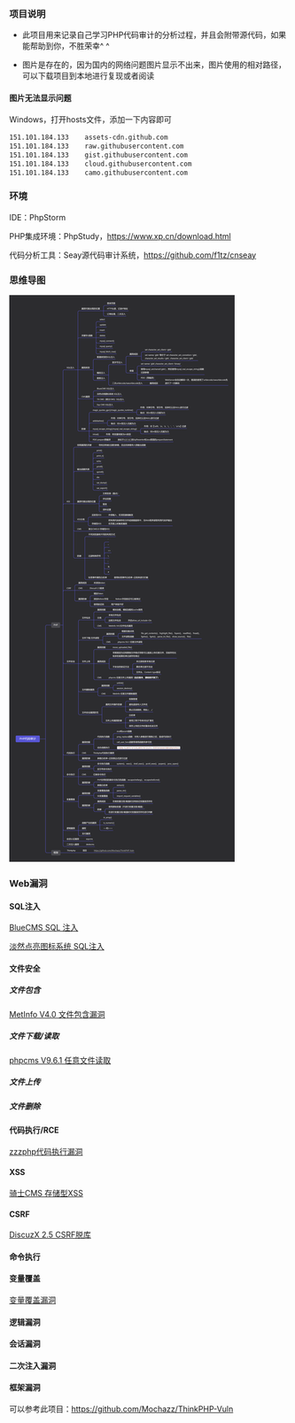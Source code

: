 ### 项目说明

- 此项目用来记录自己学习PHP代码审计的分析过程，并且会附带源代码，如果能帮助到你，不胜荣幸^ ^

- 图片是存在的，因为国内的网络问题图片显示不出来，图片使用的相对路径，可以下载项目到本地进行复现或者阅读

  

#### 图片无法显示问题

Windows，打开hosts文件，添加一下内容即可

```cmf
151.101.184.133    assets-cdn.github.com
151.101.184.133    raw.githubusercontent.com
151.101.184.133    gist.githubusercontent.com
151.101.184.133    cloud.githubusercontent.com
151.101.184.133    camo.githubusercontent.com
```





### 环境

IDE：PhpStorm

PHP集成环境：PhpStudy，https://www.xp.cn/download.html

代码分析工具：Seay源代码审计系统，https://github.com/f1tz/cnseay



### 思维导图

<img src="./img/1.png">



### Web漏洞

#### SQL注入

[BlueCMS SQL 注入](https://github.com/M0untainShley/PHP_CodeAudit/blob/master/1_SQL%20Injection/1_Bluecms/Bluecms%20SQL%E6%B3%A8%E5%85%A5%E6%BC%8F%E6%B4%9E.md)



[淡然点亮图标系统 SQL注入](https://github.com/M0untainShley/PHP_CodeAudit/blob/master/1_SQL%20Injection/2_sqqyw/%E6%B7%A1%E7%84%B6%E7%82%B9%E4%BA%AE%E5%9B%BE%E6%A0%87%E7%B3%BB%E7%BB%9F%20SQL%E6%B3%A8%E5%85%A5.md)



#### 文件安全

##### 文件包含

[MetInfo V4.0 文件包含漏洞](https://github.com/M0untainShley/PHP_CodeAudit/blob/master/2_File%20Security/1_%E6%96%87%E4%BB%B6%E5%8C%85%E5%90%AB/MetInfoV4.0%E6%96%87%E4%BB%B6%E5%8C%85%E5%90%AB%E6%BC%8F%E6%B4%9E/MetInfoV4.0%E6%96%87%E4%BB%B6%E5%8C%85%E5%90%AB%E6%BC%8F%E6%B4%9E.md)



##### 文件下载/读取

[phpcms V9.6.1 任意文件读取](https://github.com/M0untainShley/PHP_CodeAudit/blob/master/2_File%20Security/2_%E6%96%87%E4%BB%B6%E4%B8%8B%E8%BD%BD%26%E8%AF%BB%E5%8F%96/phpcmsV9.6.1%E4%BB%BB%E6%84%8F%E6%96%87%E4%BB%B6%E8%AF%BB%E5%8F%96/phpcms9.6.1%E4%BB%BB%E6%84%8F%E6%96%87%E4%BB%B6%E8%AF%BB%E5%8F%96%E6%BC%8F%E6%B4%9E.md)



##### 文件上传



##### 文件删除



#### 代码执行/RCE

[zzzphp代码执行漏洞](https://github.com/M0untainShley/PHP_CodeAudit/blob/master/3_RCE/1_zzzphp/zzzphp%E4%BB%A3%E7%A0%81%E6%89%A7%E8%A1%8C%E6%BC%8F%E6%B4%9E.md)



#### XSS

[骑士CMS 存储型XSS](https://github.com/M0untainShley/PHP_CodeAudit/blob/master/4_XSS/1_74CMS%20%E5%AD%98%E5%82%A8%E5%9E%8BXSS/74%EF%BC%88%E9%AA%91%E5%A3%AB%EF%BC%89CMS%20%E5%AD%98%E5%82%A8%E5%9E%8BXSS%E6%BC%8F%E6%B4%9E.md)



#### CSRF

[DiscuzX 2.5 CSRF脱库](https://github.com/M0untainShley/PHP_CodeAudit/blob/master/5_CSRF/1_DiscuzX2.5CSRF%E6%BC%8F%E6%B4%9E/DiscuzX_2.5_CSRF%E8%84%B1%E5%BA%93%E6%BC%8F%E6%B4%9E.md)



#### 命令执行



#### 变量覆盖

[变量覆盖漏洞](https://github.com/M0untainShley/PHP_CodeAudit/blob/master/6_%E5%8F%98%E9%87%8F%E8%A6%86%E7%9B%96/%E5%8F%98%E9%87%8F%E8%A6%86%E7%9B%96%E6%BC%8F%E6%B4%9E.md)



#### 逻辑漏洞



#### 会话漏洞



#### 二次注入漏洞



#### 框架漏洞

可以参考此项目：https://github.com/Mochazz/ThinkPHP-Vuln
